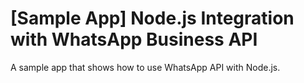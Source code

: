 # [Sample App] Node.js Integration with WhatsApp Business API 

A sample app that shows how to use WhatsApp API with Node.js.
